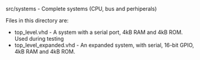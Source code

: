 src/systems - Complete systems (CPU, bus and perhiperals)

Files in this directory are:

- top_level.vhd - A system with a serial port, 4kB RAM and 4kB ROM. Used during testing
- top_level_expanded.vhd - An expanded system, with serial, 16-bit GPIO, 4kB RAM and 4kB ROM.

